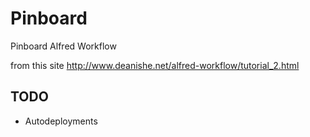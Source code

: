 # Pinboard
Pinboard Alfred Workflow

from this site http://www.deanishe.net/alfred-workflow/tutorial_2.html

## TODO

- Autodeployments

